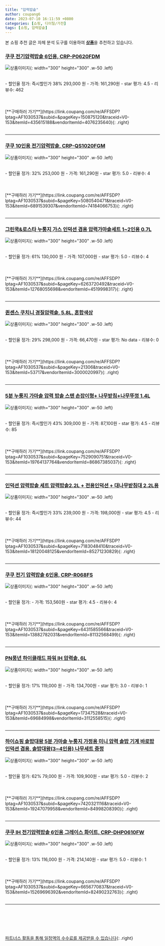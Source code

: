 ```yaml
---
title: "압력밥솥"
author: coupang6
date: 2023-07-10 16:11:59 +0800
categories: [쇼핑, 디이털/가전]
tags: [쇼핑, 압력밥솥]
---
```


본 쇼핑 추천 글은 자체 분석 도구를 이용하여 [**상품**](https://link.coupang.com/a/bao1ui)을 추천하고 있습니다.

### [쿠쿠 전기압력밥솥 6인용, CRP-P0620FDM](https://link.coupang.com/re/AFFSDP?lptag=AF1030537&subid=&pageKey=150875120&traceid=V0-153&itemId=435615188&vendorItemId=4076235640)

![상품이미지](https://thumbnail6.coupangcdn.com/thumbnails/remote/230x230ex/image/retail/images/2978518942445221-e281cd42-6dd5-43bf-9ca9-2c91c5749be4.jpg){: width="300" height="300" .w-50 .left}


<br>
- 할인율 정가: 즉시할인가 38%  293,000   원
- 가격: 161,290원
- star 평가: 4.5
- 리뷰수: 462
<br>
<br>
<br>
<br>
[**구매하러 가기**](https://link.coupang.com/re/AFFSDP?lptag=AF1030537&subid=&pageKey=150875120&traceid=V0-153&itemId=435615188&vendorItemId=4076235640){: .right}
<br>
<br>

---

### [쿠쿠 10인용 전기압력밥솥, CRP-QS1020FGM](https://link.coupang.com/re/AFFSDP?lptag=AF1030537&subid=&pageKey=5080540471&traceid=V0-153&itemId=6891539307&vendorItemId=74184066753)

![상품이미지](https://thumbnail9.coupangcdn.com/thumbnails/remote/230x230ex/image/retail/images/9020449975058317-0edd769f-735e-4b85-adde-e401a6486fbf.jpg){: width="300" height="300" .w-50 .left}


<br>
- 할인율 정가: 32%  253,000   원
- 가격: 161,290원
- star 평가: 5.0
- 리뷰수: 4
<br>
<br>
<br>
<br>
[**구매하러 가기**](https://link.coupang.com/re/AFFSDP?lptag=AF1030537&subid=&pageKey=5080540471&traceid=V0-153&itemId=6891539307&vendorItemId=74184066753){: .right}
<br>
<br>

---

### [그린쿡&로스타 누룽지 가스 인덕션 겸용 압력가마솥세트 1~2인용 0.7L](https://link.coupang.com/re/AFFSDP?lptag=AF1030537&subid=&pageKey=6263720492&traceid=V0-153&itemId=12768055698&vendorItemId=4519998317)

![상품이미지](https://thumbnail10.coupangcdn.com/thumbnails/remote/230x230ex/image/vendor_inventory/6ed7/5f2184f14d27ee038376a07a1808de533a91398835f43e6c601baa870ca2.jpg){: width="300" height="300" .w-50 .left}


<br>
- 할인율 정가: 61%  130,000   원
- 가격: 107,000원
- star 평가: 5.0
- 리뷰수: 4
<br>
<br>
<br>
<br>
[**구매하러 가기**](https://link.coupang.com/re/AFFSDP?lptag=AF1030537&subid=&pageKey=6263720492&traceid=V0-153&itemId=12768055698&vendorItemId=4519998317){: .right}
<br>
<br>

---

### [퀸센스 쿠치니 경질압력솥, 5.8L, 혼합색상](https://link.coupang.com/re/AFFSDP?lptag=AF1030537&subid=&pageKey=21306&traceid=V0-153&itemId=53717&vendorItemId=3000020997)

![상품이미지](https://thumbnail7.coupangcdn.com/thumbnails/remote/230x230ex/image/product/image/vendoritem/2018/11/19/3000020997/0a812fca-c445-4290-9945-fe77cfc12da9.jpg){: width="300" height="300" .w-50 .left}


<br>
- 할인율 정가: 29%  298,000   원
- 가격: 66,470원
- star 평가: No data
- 리뷰수: 0
<br>
<br>
<br>
<br>
[**구매하러 가기**](https://link.coupang.com/re/AFFSDP?lptag=AF1030537&subid=&pageKey=21306&traceid=V0-153&itemId=53717&vendorItemId=3000020997){: .right}
<br>
<br>

---

### [5분 누룽지 가마솥 압력 밥솥 스텐 손잡이형+ 나무받침+나무뚜껑 1.4L](https://link.coupang.com/re/AFFSDP?lptag=AF1030537&subid=&pageKey=7529090751&traceid=V0-153&itemId=19764137764&vendorItemId=86867385037)

![상품이미지](https://thumbnail9.coupangcdn.com/thumbnails/remote/230x230ex/image/vendor_inventory/3602/366ebc49192cd39413ec7b57f107b24c4767bf3dc93ae87d520b18cc441c.jpg){: width="300" height="300" .w-50 .left}


<br>
- 할인율 정가: 즉시할인가 43%  309,000   원
- 가격: 87,100원
- star 평가: 4.5
- 리뷰수: 85
<br>
<br>
<br>
<br>
[**구매하러 가기**](https://link.coupang.com/re/AFFSDP?lptag=AF1030537&subid=&pageKey=7529090751&traceid=V0-153&itemId=19764137764&vendorItemId=86867385037){: .right}
<br>
<br>

---

### [인덕션 압력밥솥 세트 압력밥솥2.2L + 전용인덕션 + 대나무받침대 2.2L용](https://link.coupang.com/re/AFFSDP?lptag=AF1030537&subid=&pageKey=7183048410&traceid=V0-153&itemId=18120048125&vendorItemId=85271230829)

![상품이미지](https://thumbnail6.coupangcdn.com/thumbnails/remote/230x230ex/image/vendor_inventory/01ef/199ce297ba42df617c829a1280d697e905b39488687d39cdceb92d78b054.jpg){: width="300" height="300" .w-50 .left}


<br>
- 할인율 정가: 즉시할인가 33%  239,000   원
- 가격: 198,000원
- star 평가: 4.5
- 리뷰수: 44
<br>
<br>
<br>
<br>
[**구매하러 가기**](https://link.coupang.com/re/AFFSDP?lptag=AF1030537&subid=&pageKey=7183048410&traceid=V0-153&itemId=18120048125&vendorItemId=85271230829){: .right}
<br>
<br>

---

### [쿠쿠 전기 압력밥솥 6인용, CRP-R068FS](https://link.coupang.com/re/AFFSDP?lptag=AF1030537&subid=&pageKey=6431585566&traceid=V0-153&itemId=13882782031&vendorItemId=81132568499)

![상품이미지](https://thumbnail9.coupangcdn.com/thumbnails/remote/230x230ex/image/rs_quotation_api/borrcw8f/dea17719a8c8491cbf2e3a9ac9caa317.jpg){: width="300" height="300" .w-50 .left}


<br>
- 할인율 정가: 
- 가격: 153,560원
- star 평가: 4.5
- 리뷰수: 4
<br>
<br>
<br>
<br>
[**구매하러 가기**](https://link.coupang.com/re/AFFSDP?lptag=AF1030537&subid=&pageKey=6431585566&traceid=V0-153&itemId=13882782031&vendorItemId=81132568499){: .right}
<br>
<br>

---

### [PN풍년 하이클래드 파워 IH 압력솥, 6L](https://link.coupang.com/re/AFFSDP?lptag=AF1030537&subid=&pageKey=17347528&traceid=V0-153&itemId=69684998&vendorItemId=3112558515)

![상품이미지](https://thumbnail8.coupangcdn.com/thumbnails/remote/230x230ex/image/retail/images/2977581315570638-8bd886e4-c133-4698-8b7b-14f5cd4d86cc.jpg){: width="300" height="300" .w-50 .left}


<br>
- 할인율 정가: 17%  119,000   원
- 가격: 134,700원
- star 평가: 3.0
- 리뷰수: 1
<br>
<br>
<br>
<br>
[**구매하러 가기**](https://link.coupang.com/re/AFFSDP?lptag=AF1030537&subid=&pageKey=17347528&traceid=V0-153&itemId=69684998&vendorItemId=3112558515){: .right}
<br>
<br>

---

### [하이쇼핑 솥밥대왕 5분 가마솥 누룽지 가정용 미니 압력 솥밥 기계 바로밥 인덕션 겸용, 솥밥대왕(3~4인용) 나무세트 증정](https://link.coupang.com/re/AFFSDP?lptag=AF1030537&subid=&pageKey=7420321116&traceid=V0-153&itemId=19247079958&vendorItemId=84998208390)

![상품이미지](https://thumbnail7.coupangcdn.com/thumbnails/remote/230x230ex/image/vendor_inventory/8970/431afc19d4dfe74821e0d8f346ffb43911c28a8deee3b18078b51194364b.jpg){: width="300" height="300" .w-50 .left}


<br>
- 할인율 정가: 62%  79,000   원
- 가격: 109,900원
- star 평가: 5.0
- 리뷰수: 2
<br>
<br>
<br>
<br>
[**구매하러 가기**](https://link.coupang.com/re/AFFSDP?lptag=AF1030537&subid=&pageKey=7420321116&traceid=V0-153&itemId=19247079958&vendorItemId=84998208390){: .right}
<br>
<br>

---

### [쿠쿠 IH 전기압력밥솥 6인용 그레이스 화이트, CRP-DHP0610FW](https://link.coupang.com/re/AFFSDP?lptag=AF1030537&subid=&pageKey=6656770837&traceid=V0-153&itemId=15269696392&vendorItemId=82490232763)

![상품이미지](https://thumbnail6.coupangcdn.com/thumbnails/remote/230x230ex/image/retail/images/473119497186694-626f002d-f5c4-4312-91c1-c1e9f48afa65.jpg){: width="300" height="300" .w-50 .left}


<br>
- 할인율 정가: 13%  116,000   원
- 가격: 214,140원
- star 평가: 5.0
- 리뷰수: 1
<br>
<br>
<br>
<br>
[**구매하러 가기**](https://link.coupang.com/re/AFFSDP?lptag=AF1030537&subid=&pageKey=6656770837&traceid=V0-153&itemId=15269696392&vendorItemId=82490232763){: .right}
<br>
<br>

---
<br><br><br><br><br> [파트너스 활동을 통해 일정액의 수수료를 제공받을 수 있습니다](https://link.coupang.com/a/bao1ui){: .right}